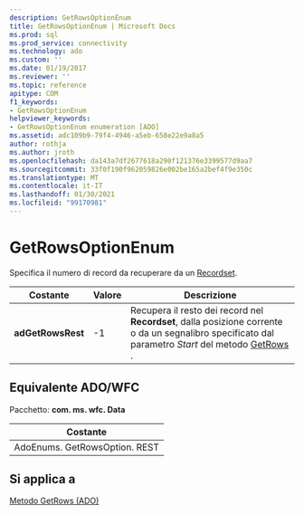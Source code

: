 ```yaml
---
description: GetRowsOptionEnum
title: GetRowsOptionEnum | Microsoft Docs
ms.prod: sql
ms.prod_service: connectivity
ms.technology: ado
ms.custom: ''
ms.date: 01/19/2017
ms.reviewer: ''
ms.topic: reference
apitype: COM
f1_keywords:
- GetRowsOptionEnum
helpviewer_keywords:
- GetRowsOptionEnum enumeration [ADO]
ms.assetid: adc109b9-79f4-4946-a5eb-658e22e9a8a5
author: rothja
ms.author: jroth
ms.openlocfilehash: da143a7df2677618a290f121376e3399577d9aa7
ms.sourcegitcommit: 33f0f190f962059826e002be165a2bef4f9e350c
ms.translationtype: MT
ms.contentlocale: it-IT
ms.lasthandoff: 01/30/2021
ms.locfileid: "99170981"
---
```

# <a name="getrowsoptionenum"></a>GetRowsOptionEnum
Specifica il numero di record da recuperare da un [Recordset](./recordset-object-ado.md).  
  
|Costante|Valore|Descrizione|  
|--------------|-----------|-----------------|  
|**adGetRowsRest**|-1|Recupera il resto dei record nel **Recordset**, dalla posizione corrente o da un segnalibro specificato dal parametro *Start* del metodo [GetRows](./getrows-method-ado.md) .|  
  
## <a name="adowfc-equivalent"></a>Equivalente ADO/WFC  
 Pacchetto: **com. ms. wfc. Data**  
  
|Costante|  
|--------------|  
|AdoEnums. GetRowsOption. REST|  
  
## <a name="applies-to"></a>Si applica a  
 [Metodo GetRows (ADO)](./getrows-method-ado.md)